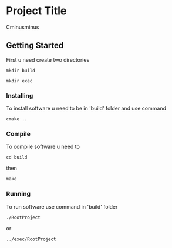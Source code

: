 # Project Title

Cminusminus

## Getting Started

First u need create two directories

```
mkdir build
```

```
mkdir exec
```

### Installing

To install software u need to be in 'build' folder and use command

```
cmake ..
```


### Compile

To compile software u need to 

```
cd build
```

then

```
make
```

### Running

To run software use command in 'build' folder

```
./RootProject
```

or

```
../exec/RootProject
```

